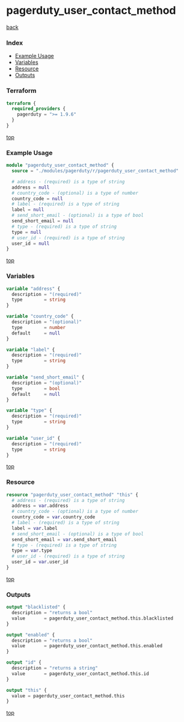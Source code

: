 # pagerduty_user_contact_method

[back](../pagerduty.md)

### Index

- [Example Usage](#example-usage)
- [Variables](#variables)
- [Resource](#resource)
- [Outputs](#outputs)

### Terraform

```terraform
terraform {
  required_providers {
    pagerduty = ">= 1.9.6"
  }
}
```

[top](#index)

### Example Usage

```terraform
module "pagerduty_user_contact_method" {
  source = "./modules/pagerduty/r/pagerduty_user_contact_method"

  # address - (required) is a type of string
  address = null
  # country_code - (optional) is a type of number
  country_code = null
  # label - (required) is a type of string
  label = null
  # send_short_email - (optional) is a type of bool
  send_short_email = null
  # type - (required) is a type of string
  type = null
  # user_id - (required) is a type of string
  user_id = null
}
```

[top](#index)

### Variables

```terraform
variable "address" {
  description = "(required)"
  type        = string
}

variable "country_code" {
  description = "(optional)"
  type        = number
  default     = null
}

variable "label" {
  description = "(required)"
  type        = string
}

variable "send_short_email" {
  description = "(optional)"
  type        = bool
  default     = null
}

variable "type" {
  description = "(required)"
  type        = string
}

variable "user_id" {
  description = "(required)"
  type        = string
}
```

[top](#index)

### Resource

```terraform
resource "pagerduty_user_contact_method" "this" {
  # address - (required) is a type of string
  address = var.address
  # country_code - (optional) is a type of number
  country_code = var.country_code
  # label - (required) is a type of string
  label = var.label
  # send_short_email - (optional) is a type of bool
  send_short_email = var.send_short_email
  # type - (required) is a type of string
  type = var.type
  # user_id - (required) is a type of string
  user_id = var.user_id
}
```

[top](#index)

### Outputs

```terraform
output "blacklisted" {
  description = "returns a bool"
  value       = pagerduty_user_contact_method.this.blacklisted
}

output "enabled" {
  description = "returns a bool"
  value       = pagerduty_user_contact_method.this.enabled
}

output "id" {
  description = "returns a string"
  value       = pagerduty_user_contact_method.this.id
}

output "this" {
  value = pagerduty_user_contact_method.this
}
```

[top](#index)